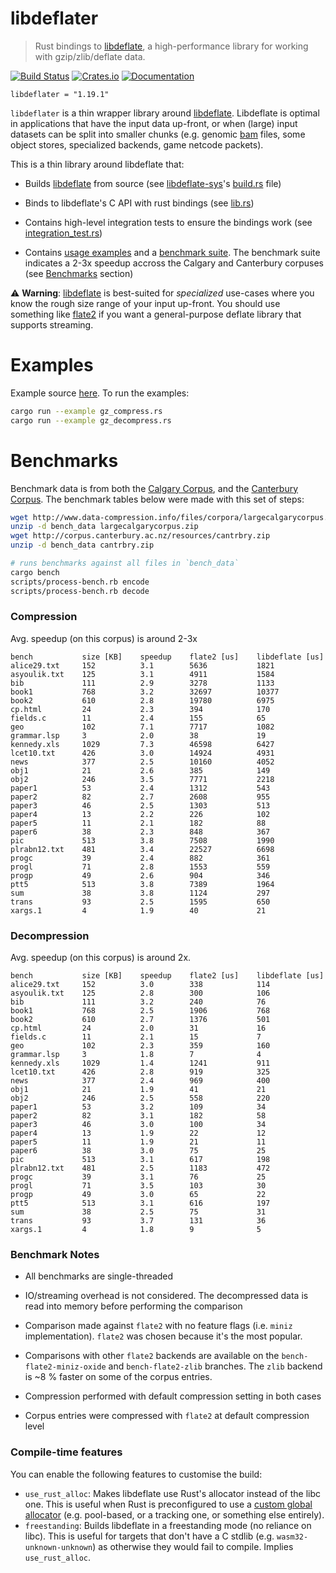 # libdeflater

> Rust bindings to [libdeflate](https://github.com/ebiggers/libdeflate), a high-performance
> library for working with gzip/zlib/deflate data.

[![Build Status](https://travis-ci.org/adamkewley/libdeflater.svg?branch=master)](https://travis-ci.org/adamkewley/libdeflater)
[![Crates.io](https://img.shields.io/crates/v/libdeflater.svg?maxAge=2592000)](https://crates.io/crates/libdeflater)
[![Documentation](https://docs.rs/libdeflater/badge.svg)](https://docs.rs/libdeflater)

```
libdeflater = "1.19.1"
```

`libdeflater` is a thin wrapper library around [libdeflate](https://github.com/ebiggers/libdeflate). Libdeflate 
is optimal in applications that have the input data up-front, or when (large) input datasets can be split 
into smaller chunks (e.g. genomic [bam](https://samtools.github.io/hts-specs/SAMv1.pdf) files, some object stores,
specialized backends, game netcode packets).

This is a thin library around libdeflate that:

- Builds [libdeflate](https://github.com/ebiggers/libdeflate) from source (see 
  [libdeflate-sys](libdeflate-sys)'s [build.rs](libdeflate-sys/build.rs) file)

- Binds to libdeflate's C API with rust bindings (see [lib.rs](src/lib.rs))

- Contains high-level integration tests to ensure the bindings work (see [integration_test.rs](https://github.com/adamkewley/libdeflater/blob/master/tests/integration_test.rs))

- Contains [usage examples](https://github.com/adamkewley/libdeflater/tree/master/examples) and a
  [benchmark suite](https://github.com/adamkewley/libdeflater/tree/master/benches). The benchmark
  suite indicates a 2-3x speedup accross the Calgary and Canterbury corpuses (see [Benchmarks](#benchmarks) 
  section)

⚠️ **Warning**: [libdeflate](https://github.com/ebiggers/libdeflate) is best-suited for *specialized*
                use-cases where you know the rough size range of your input up-front. You should use
                something like [flate2](https://github.com/alexcrichton/flate2-rs) if you want a
                general-purpose deflate library that supports streaming.

# Examples

Example source [here](examples). To run the examples:

```bash
cargo run --example gz_compress.rs
cargo run --example gz_decompress.rs
```


# Benchmarks

Benchmark data is from both the [Calgary Corpus](https://en.wikipedia.org/wiki/Calgary_corpus), and the
[Canterbury Corpus](http://corpus.canterbury.ac.nz/resources/cantrbry.zip). The
benchmark tables below were made with this set of steps:

```bash
wget http://www.data-compression.info/files/corpora/largecalgarycorpus.zip
unzip -d bench_data largecalgarycorpus.zip
wget http://corpus.canterbury.ac.nz/resources/cantrbry.zip
unzip -d bench_data cantrbry.zip

# runs benchmarks against all files in `bench_data`
cargo bench
scripts/process-bench.rb encode
scripts/process-bench.rb decode
```

### Compression

Avg. speedup (on this corpus) is around 2-3x

```
bench           size [KB]    speedup    flate2 [us]    libdeflate [us]
alice29.txt     152          3.1        5636           1821
asyoulik.txt    125          3.1        4911           1584
bib             111          2.9        3278           1133
book1           768          3.2        32697          10377
book2           610          2.8        19780          6975
cp.html         24           2.3        394            170
fields.c        11           2.4        155            65
geo             102          7.1        7717           1082
grammar.lsp     3            2.0        38             19
kennedy.xls     1029         7.3        46598          6427
lcet10.txt      426          3.0        14924          4931
news            377          2.5        10160          4052
obj1            21           2.6        385            149
obj2            246          3.5        7771           2218
paper1          53           2.4        1312           543
paper2          82           2.7        2608           955
paper3          46           2.5        1303           513
paper4          13           2.2        226            102
paper5          11           2.1        182            88
paper6          38           2.3        848            367
pic             513          3.8        7508           1990
plrabn12.txt    481          3.4        22527          6698
progc           39           2.4        882            361
progl           71           2.8        1553           559
progp           49           2.6        904            346
ptt5            513          3.8        7389           1964
sum             38           3.8        1124           297
trans           93           2.5        1595           650
xargs.1         4            1.9        40             21
```

### Decompression

Avg. speedup (on this corpus) is around 2x.

```
bench           size [KB]    speedup    flate2 [us]    libdeflate [us]
alice29.txt     152          3.0        338            114
asyoulik.txt    125          2.8        300            106
bib             111          3.2        240            76
book1           768          2.5        1906           768
book2           610          2.7        1376           501
cp.html         24           2.0        31             16
fields.c        11           2.1        15             7
geo             102          2.3        359            160
grammar.lsp     3            1.8        7              4
kennedy.xls     1029         1.4        1241           911
lcet10.txt      426          2.8        919            325
news            377          2.4        969            400
obj1            21           1.9        41             21
obj2            246          2.5        558            220
paper1          53           3.2        109            34
paper2          82           3.1        182            58
paper3          46           3.0        100            34
paper4          13           1.9        22             12
paper5          11           1.9        21             11
paper6          38           3.0        75             25
pic             513          3.1        617            198
plrabn12.txt    481          2.5        1183           472
progc           39           3.1        76             25
progl           71           3.5        103            30
progp           49           3.0        65             22
ptt5            513          3.1        616            197
sum             38           2.5        75             31
trans           93           3.7        131            36
xargs.1         4            1.8        9              5

```

### Benchmark Notes

- All benchmarks are single-threaded

- IO/streaming overhead is not considered. The decompressed data is
  read into memory before performing the comparison

- Comparison made against `flate2` with no feature flags (i.e. `miniz`
  implementation). `flate2` was chosen because it's the most
  popular.

- Comparisons with other `flate2` backends are available on the
  `bench-flate2-miniz-oxide` and `bench-flate2-zlib` branches. The
  `zlib` backend is ~8 % faster on some of the corpus entries.

- Compression performed with default compression setting in both cases

- Corpus entries were compressed with `flate2` at default compression
  level

### Compile-time features

You can enable the following features to customise the build:
 - `use_rust_alloc`: Makes libdeflate use Rust's allocator instead of the libc one.
   This is useful when Rust is preconfigured to use a
   [custom global allocator](https://doc.rust-lang.org/edition-guide/rust-2018/platform-and-target-support/global-allocators.html)
   (e.g. pool-based, or a tracking one, or something else entirely).
 - `freestanding`: Builds libdeflate in a freestanding mode (no reliance on libc).
   This is useful for targets that don't have a C stdlib (e.g. `wasm32-unknown-unknown`)
   as otherwise they would fail to compile. Implies `use_rust_alloc`.
